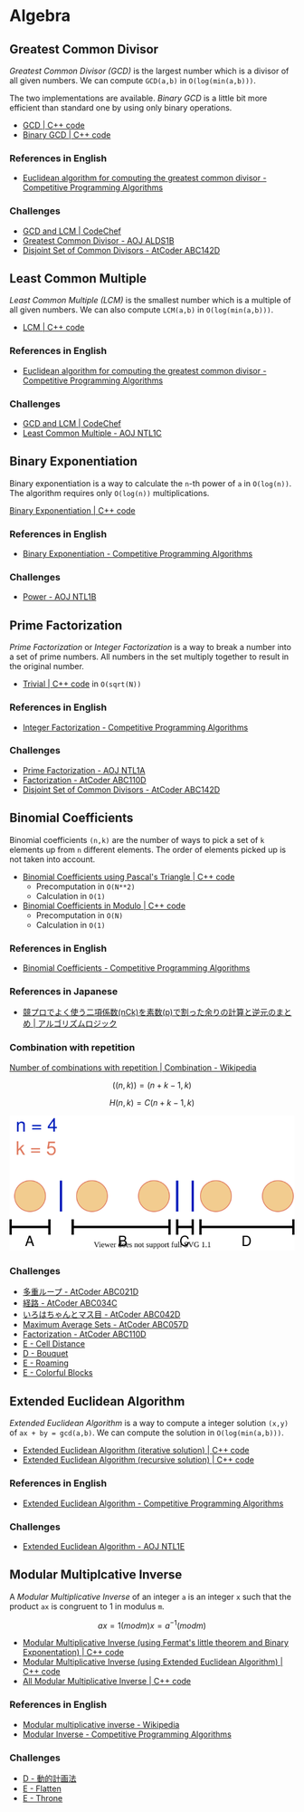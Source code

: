 # Algebra

## Greatest Common Divisor
*Greatest Common Divisor (GCD)* is the largest number which is a divisor of all given numbers. We can compute `GCD(a,b)` in `O(log(min(a,b)))`.

The two implementations are available.
*Binary GCD* is a little bit more efficient than standard one by using only binary operations.
- [GCD | C++ code](gcd.hpp)
- [Binary GCD | C++ code](bingcd.hpp)

### References in English
- [Euclidean algorithm for computing the greatest common divisor - Competitive Programming Algorithms](https://cp-algorithms.com/algebra/euclid-algorithm.html)

### Challenges
- [GCD and LCM | CodeChef](https://www.codechef.com/problems/FLOW016)
- [Greatest Common Divisor - AOJ ALDS1B](https://onlinejudge.u-aizu.ac.jp/courses/lesson/1/ALDS1/1/ALDS1_1_B)
- [Disjoint Set of Common Divisors - AtCoder ABC142D](https://atcoder.jp/contests/abc142/tasks/abc142_d)

## Least Common Multiple
*Least Common Multiple (LCM)* is the smallest number which is a multiple of all given numbers. We can also compute `LCM(a,b)` in `O(log(min(a,b)))`.

- [LCM | C++ code](lcm.hpp)

### References in English
- [Euclidean algorithm for computing the greatest common divisor - Competitive Programming Algorithms](https://cp-algorithms.com/algebra/euclid-algorithm.html)

### Challenges
- [GCD and LCM | CodeChef](https://www.codechef.com/problems/FLOW016)
- [Least Common Multiple - AOJ NTL1C](https://onlinejudge.u-aizu.ac.jp/courses/library/6/NTL/1/NTL_1_C)


## Binary Exponentiation

Binary exponentiation is a way to calculate the `n`-th power of `a` in `O(log(n))`.
The algorithm requires only `O(log(n))` multiplications.

[Binary Exponentiation | C++ code](binexp.hpp)

### References in English
- [Binary Exponentiation - Competitive Programming Algorithms](https://cp-algorithms.com/algebra/binary-exp.html)

### Challenges
- [Power - AOJ NTL1B](https://onlinejudge.u-aizu.ac.jp/courses/library/6/NTL/1/NTL_1_B)


## Prime Factorization
*Prime Factorization* or *Integer Factorization* is a way to break a number into a set of prime numbers. All numbers in the set multiply together to result in the original number.

- [Trivial | C++ code](prime_factorization_basic.hpp) in `O(sqrt(N))`

### References in English
- [Integer Factorization - Competitive Programming Algorithms](https://cp-algorithms.com/algebra/factorization.html)

### Challenges
- [Prime Factorization - AOJ NTL1A](https://onlinejudge.u-aizu.ac.jp/courses/library/6/NTL/1/NTL_1_A)
- [Factorization - AtCoder ABC110D](https://atcoder.jp/contests/abc110/tasks/abc110_d)
- [Disjoint Set of Common Divisors - AtCoder ABC142D](https://atcoder.jp/contests/abc142/tasks/abc142_d)


## Binomial Coefficients
Binomial coefficients `(n,k)` are the number of ways to pick a set of `k` elements up from `n` different elements.
The order of elements picked up is not taken into account.

- [Binomial Coefficients using Pascal's Triangle | C++ code](combination_pascal.hpp)  
  - Precomputation in `O(N**2)`
  - Calculation in `O(1)`
- [Binomial Coefficients in Modulo | C++ code](combination_basic.hpp)  
  - Precomputation in `O(N)`
  - Calculation in `O(1)`

### References in English
- [Binomial Coefficients - Competitive Programming Algorithms](https://cp-algorithms.com/combinatorics/binomial-coefficients.html)

### References in Japanese
- [競プロでよく使う二項係数(nCk)を素数(p)で割った余りの計算と逆元のまとめ | アルゴリズムロジック](https://algo-logic.info/combination/)

### Combination with repetition
[Number of combinations with repetition | Combination - Wikipedia](https://en.wikipedia.org/wiki/Combination#Number_of_combinations_with_repetition)

```math
((n, k)) = (n + k - 1, k)
```
```math
H(n,k) = C(n+k-1,k)
```

![Combination with repetition](resources/combination_with_repetition.drawio.svg)

### Challenges
- [多重ループ - AtCoder ABC021D](https://atcoder.jp/contests/abc021/tasks/abc021_d)
- [経路 - AtCoder ABC034C](https://atcoder.jp/contests/abc034/tasks/abc034_c)
- [いろはちゃんとマス目 - AtCoder ABC042D](https://atcoder.jp/contests/abc042/tasks/arc058_b)
- [Maximum Average Sets - AtCoder ABC057D](https://atcoder.jp/contests/abc057/tasks/abc057_d)
- [Factorization - AtCoder ABC110D](https://atcoder.jp/contests/abc110/tasks/abc110_d)
- [E - Cell Distance](https://atcoder.jp/contests/abc127/tasks/abc127_e)
- [D - Bouquet](https://atcoder.jp/contests/abc156/tasks/abc156_d)
- [E - Roaming](https://atcoder.jp/contests/abc156/tasks/abc156_e)
- [E - Colorful Blocks](https://atcoder.jp/contests/abc167/tasks/abc167_e)


## Extended Euclidean Algorithm
*Extended Euclidean Algorithm* is a way to compute a integer solution `(x,y)` of `ax + by = gcd(a,b)`.
We can compute the solution in `O(log(min(a,b)))`.

- [Extended Euclidean Algorithm (iterative solution) | C++ code](extgcd_iterative.hpp)
- [Extended Euclidean Algorithm (recursive solution) | C++ code](extgcd_recursive.hpp)

### References in English
- [Extended Euclidean Algorithm - Competitive Programming Algorithms](https://cp-algorithms.com/algebra/extended-euclid-algorithm.html)

### Challenges
- [Extended Euclidean Algorithm - AOJ NTL1E](https://onlinejudge.u-aizu.ac.jp/courses/library/6/NTL/1/NTL_1_E)


## Modular Multiplcative Inverse
A *Modular Multiplicative Inverse* of an integer `a` is an integer `x` such that the product `ax` is congruent to 1 in modulus `m`.
```math
ax = 1 (mod m)
x = a^{-1} (mod m)
```

- [Modular Multiplicative Inverse (using Fermat's little theorem and Binary Exponentation) | C++ code](modinv_binexp.hpp)
- [Modular Multiplicative Inverse (using Extended Euclidean Algorithm) | C++ code](modinv_extgcd.hpp)
- [All Modular Multiplicative Inverse | C++ code](modinvall.hpp)

### References in English
- [Modular multiplicative inverse - Wikipedia](https://en.wikipedia.org/wiki/Modular_multiplicative_inverse)
- [Modular Inverse - Competitive Programming Algorithms](https://cp-algorithms.com/algebra/module-inverse.html)

### Challenges
- [D - 動的計画法](https://atcoder.jp/contests/abc024/tasks/abc024_d)
- [E - Flatten](https://atcoder.jp/contests/abc152/tasks/abc152_e)
- [E - Throne](https://atcoder.jp/contests/abc186/tasks/abc186_e)

